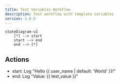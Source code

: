 ```yaml
---
title: Test Variables Workflow
description: Test workflow with template variables
version: 1.0.0
---
```


```mermaid
stateDiagram-v2
    [*] --> start
    start --> end
    end --> [*]
```

## Actions

- start: Log "Hello {{ user_name | default: 'World' }}!"  
- end: Log "Value: {{ test_value }}"